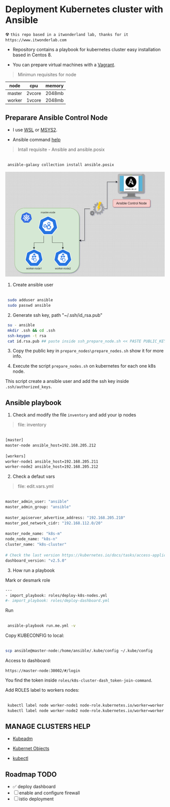 # Deployment Kubernetes cluster with Ansible

&#9762; `this repo based in a itwonderland lab, thanks for it https://www.itwonderlab.com `

- Repository contains a playbook for kubernetes cluster easy installation based in Centos 8.

- You can prepare virtual machines with a [Vagrant](https://github.com/edib/many_vagrant_machines).

> Minimun requisites for node

|  node  |   cpu  | memory |
|:------:|:------:|:------:|
| master | 2vcore | 2048mb |
| worker | 1vcore | 2048mb |

## Preparare Ansible Control Node

- I use [WSL](https://docs.microsoft.com/en-us/windows/wsl/install) or [MSYS2](https://www.msys2.org/).

- Ansible command [help](https://ansible-tips-and-tricks.readthedocs.io/en/latest/ansible/commands/) 

> Intall requisite - Ansible and ansible.posix

```bash

 ansible-galaxy collection install ansible.posix

```

![Image](https://github.com/VictorGil-Ops/Ansible-install-kubernetes/blob/main/image/diagram.png)

1. Create ansible user

```bash

 sudo adduser ansible
 sudo passwd ansible

```

2. Generate ssh key, path "~/.ssh/id_rsa.pub"

```bash
 su - ansible
 mkdir .ssh && cd .ssh
 ssh-keygen -t rsa
 cat id.rsa.pub ## paste inside ssh_prepare_node.sh << PASTE PUBLIC_KEY

```

3. Copy the public key in `prepare_nodes\prepare_nodes.sh` show it for more info.

4. Execute the script `prepare_nodes.sh` on kubernetes for each one k8s node.

This script create a ansible user and add the ssh key inside `.ssh/authorized_keys`.

## Ansible playbook

1. Check and modify the file `inventory` and add your ip nodes

> file: inventory

```bash

[master]
master-node ansible_host=192.168.205.212

[workers]
worker-node1 ansible_host=192.168.205.211
worker-node2 ansible_host=192.168.205.212

```

2. Check a defaut vars

> file: edit.vars.yml

```bash

master_admin_user: "ansible"
master_admin_group: "ansible"

master_apiserver_advertise_address: "192.168.205.210"
master_pod_network_cidr: "192.168.112.0/20"

master_node_name: "k8s-m"
node_node_name: "k8s-n"
cluster_name: "k8s-cluster"

# Check the last version https://kubernetes.io/docs/tasks/access-application-cluster/web-ui-dashboard/
dashboard_version: "v2.5.0"

```

3. How run a playbook


Mark or desmark role

```bash
---
- import_playbook: roles/deploy-k8s-nodes.yml
#- import_playbook: roles/deploy-dashboard.yml

```
Run

```bash

 ansible-playbook run.me.yml -v

```

Copy KUBECONFIG to local:

```bash

scp ansible@master-node:/home/ansible/.kube/config ~/.kube/config

```

Access to dashboard:

` https://master-node:30002/#/login `

You find the token inside ` roles/k8s-cluster-dash_token-join-command `.

Add ROLES label to workers nodes:

```bash

 kubectl label node worker-node1 node-role.kubernetes.io/worker=worker
 kubectl label node worker-node2 node-role.kubernetes.io/worker=worker

```

## MANAGE CLUSTERS HELP

- [Kubeadm](https://kubernetes.io/docs/reference/setup-tools/kubeadm/)

- [Kubernet Objects](https://kubernetes.io/es/docs/concepts/overview/working-with-objects/)

- [kubectl](https://kubernetes.io/docs/reference/kubectl/)

## Roadmap TODO

- &#9989; deploy dashboard
- &#9744; enable and configure firewall
- &#9744; istio deployment
